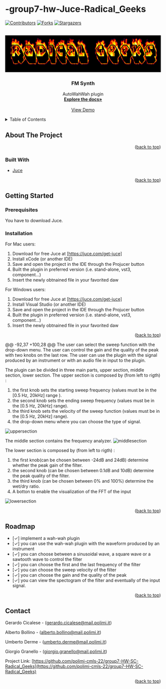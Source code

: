 # -group7-hw-Juce-Radical_Geeks
<div id="top"></div>

<!-- PROJECT SHIELDS -->
[![Contributors][contributors-shield]][contributors-url]
[![Forks][forks-shield]][forks-url]
[![Stargazers][stars-shield]][stars-url]

<!-- PROJECT LOGO -->

<br />
<div align="center">
  <a href="https://github.com/polimi-cmls-22/group7-HW-SC-Radical_Geeks">
    <img src="logo.png" alt="Logo" width="640" height="120">
  </a>

<h3 align="center">FM Synth</h3>

  <p align="center">
   AutoWahWah plugin
    <br />
    <a href="https://github.com/polimi-cmls-22/group7-HW-SC-Radical_Geeks"><strong>Explore the docs»</strong></a>
    <br />
    <br />
    <a href="https://github.com/polimi-cmls-22/group7-HW-SC-Radical_Geeks">View Demo</a>
  </p>
</div>

<!-- TABLE OF CONTENTS -->
<details>
  <summary>Table of Contents</summary>
  <ol>
    <li>
      <a href="#about-the-project">About The Project</a>
      <ul>
        <li><a href="#built-with">Built With</a></li>
      </ul>
    </li>
    <li>
      <a href="#getting-started">Getting Started</a>
      <ul>
        <li><a href="#prerequisites">Prerequisites</a></li>
        <li><a href="#installation">Installation</a></li>
      </ul>
    </li>
    <li><a href="#usage">Usage</a></li>
    <li><a href="#roadmap">Roadmap</a></li>
    <li><a href="#contact">Contact</a></li>

  </ol>
</details>



<!-- ABOUT THE PROJECT -->
## About The Project

<p align="right">(<a href="#top">back to top</a>)</p>

### Built With

* [Juce](https://juce.com/)
<p align="right">(<a href="#top">back to top</a>)</p>



<!-- GETTING STARTED -->
## Getting Started


### Prerequisites
You have to download Juce.
### Installation
For Mac users:
1. Download for free Juce at [https://juce.com/get-juce]
2. Install xCode (or another IDE)
3. Save and open the project in the IDE through the Projucer button
4. Built the plugin in preferred version (i.e. stand-alone, vst3, component...)
5. Insert the newly obtnained file in your favorited daw

For Windows users: 
1. Download for free Juce at [https://juce.com/get-juce]
2. Install Visual Studio (or another IDE)
3. Save and open the project in the IDE through the Projucer button
4. Built the plugin in preferred version (i.e. stand-alone, vst3, component...)
5. Insert the newly obtnained file in your favorited daw 


<p align="right">(<a href="#top">back to top</a>)</p>

@@ -92,37 +100,28 @@ 
The user can select the sweep function with the drop-down menu.
The user can control the gain and the quality of the peak with two knobs on the last row.
The user can use the plugin with the signal produced by an instrument or with an audio file in input to the plugin.


The plugin can be divided in three main parts, upper section, middle section, lower section.
The upper section is composed by (from left to rigth) :
1. the first knob sets the starting sweep frequency (values must be in the [0.5 Hz, 20kHz] range ). 
2. the second knob sets the ending sweep frequency (values must be in the [0.5 Hz, 20kHz] range). 
3. the third knob sets the velocity of the sweep function (values must be in the [0.5 Hz, 20kHz] range). 
4. the drop-down menu where you can choose the type of signal. 
  <img src="upper_section.png" alt="uppersection" width="700" height="350">


The middle section contains the frequency analyzer.
<img src="middle_section.jpeg" alt="middlesection" width="700" height="350">


The lower section is composed by (from left to rigth) :
1. the first knob(can be chosen between -24dB and 24dB) determine whether the peak gain of the filter.
2. the second knob (can be chosen between 0.1dB and 10dB) determine the peak quality of the filter.
3. the third knob (can be chosen between 0% and 100%) determine the wet/dry ratio.
4. A botton to enable the visualization of the FFT of the input 

<img src="lower_section.png" alt="lowersection" width="700" height="350">



<p align="right">(<a href="#top">back to top</a>)</p>

<!-- ROADMAP -->
## Roadmap

- [✓] implement a wah-wah plugin 
- [✓] you can use the wah-wah plugin with the waveform produced by an instrument
- [✓] you can choose between a sinusoidal wave, a square wave or a sawtooth wave to control the filter
- [✓] you can choose the first and the last frequency of the filter
- [✓] you can choose the sweep velocity of the filter
- [✓] you can choose the gain and the quality of the peak 
- [✓] you can view the spectogram of the filter and eventually of the input signal.

<p align="right">(<a href="#top">back to top</a>)</p>

<!-- CONTACT -->
## Contact

Gerardo Cicalese - (gerardo.cicalese@mail.polimi.it) </p>
Alberto Bollino - (alberto.bollino@mail.polimi.it) </p>
Umberto Derme - (umberto.derme@mail.polimi.it) </p>
Giorgio Granello - (giorgio.granello@mail.polimi.it) </p>

Project Link: [https://github.com/polimi-cmls-22/group7-HW-SC-Radical_Geeks](https://github.com/polimi-cmls-22/group7-HW-SC-Radical_Geeks)

<p align="right">(<a href="#top">back to top</a>)</p>

<!-- MARKDOWN LINKS & IMAGES -->
<!-- https://www.markdownguide.org/basic-syntax/#reference-style-links -->
[contributors-shield]: https://img.shields.io/github/contributors/polimi-cmls-22/group7-hw-SC-Radical_Geeks.svg?style=for-the-badge
[contributors-url]: https://github.com/polimi-cmls-22/group7-hw-SC-Radical_Geeks/graphs/contributors
[forks-shield]: https://img.shields.io/github/forks/polimi-cmls-22/group7-hw-SC-Radical_Geeks.svg?style=for-the-badge
[forks-url]: https://github.com/polimi-cmls-22/group7-hw-SC-Radical_Geeks/network/members
[stars-shield]: https://img.shields.io/github/stars/polimi-cmls-22/group7-hw-SC-Radical_Geeks.svg?style=for-the-badge
[stars-url]: https://github.com/polimi-cmls-22/repo_name/stargazers
